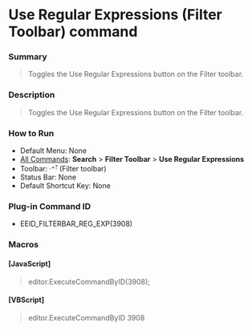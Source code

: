 # Use Regular Expressions (Filter Toolbar) command

### Summary

> Toggles the Use Regular Expressions button on the Filter toolbar.

### Description

> Toggles the Use Regular Expressions button on the Filter toolbar.

### How to Run

- Default Menu: None
- [All Commands](../tools/all_commands): **Search**
\> **Filter Toolbar** \> **Use Regular Expressions**
- Toolbar: ![](../../images/find_reg_exp.png) (Filter toolbar)
- Status Bar: None
- Default Shortcut Key: None

### Plug-in Command ID

- EEID\_FILTERBAR\_REG\_EXP(3908)

### Macros

#### \[JavaScript\]

> editor.ExecuteCommandByID(3908);

#### \[VBScript\]

> editor.ExecuteCommandByID 3908
